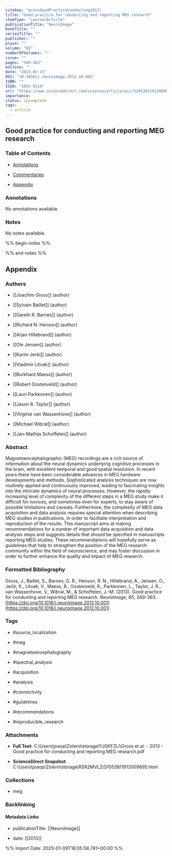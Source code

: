 ```yaml
---
citekey: "grossGoodPracticeConducting2013"
title: "Good practice for conducting and reporting MEG research"
itemType: "journalArticle"
publicationTitle: "NeuroImage"
bookTitle: ""
seriesTitle: ""
publisher: ""
place: ""
volume: "65"
numberOfVolumes: ""
issue: ""
pages: "349-363"
edition: ""
date: "2013-01-15"
DOI: "10.1016/j.neuroimage.2012.10.001"
ISBN: ""
ISSN: "1053-8119"
url: "https://www.sciencedirect.com/science/article/pii/S1053811912009895"
importance: 
status: incomplete
tags:
  - article
---
```


## Good practice for conducting and reporting MEG research

### Table of Contents

- [Annotations](#annotations)

+ [Commentaries](#commentaries)

- [Appendix](#appendix)

### Annotations


No annotations available.


### Notes


No notes available.


%% begin notes %%

<!-- Write your personal notes here -->

%% end notes %%

## Appendix

### Authors


- [[Joachim Gross]] (author)

- [[Sylvain Baillet]] (author)

- [[Gareth R. Barnes]] (author)

- [[Richard N. Henson]] (author)

- [[Arjan Hillebrand]] (author)

- [[Ole Jensen]] (author)

- [[Karim Jerbi]] (author)

- [[Vladimir Litvak]] (author)

- [[Burkhard Maess]] (author)

- [[Robert Oostenveld]] (author)

- [[Lauri Parkkonen]] (author)

- [[Jason R. Taylor]] (author)

- [[Virginie van Wassenhove]] (author)

- [[Michael Wibral]] (author)

- [[Jan-Mathijs Schoffelen]] (author)



### Abstract

Magnetoencephalographic (MEG) recordings are a rich source of information about the neural dynamics underlying cognitive processes in the brain, with excellent temporal and good spatial resolution. In recent years there have been considerable advances in MEG hardware developments and methods. Sophisticated analysis techniques are now routinely applied and continuously improved, leading to fascinating insights into the intricate dynamics of neural processes. However, the rapidly increasing level of complexity of the different steps in a MEG study make it difficult for novices, and sometimes even for experts, to stay aware of possible limitations and caveats. Furthermore, the complexity of MEG data acquisition and data analysis requires special attention when describing MEG studies in publications, in order to facilitate interpretation and reproduction of the results. This manuscript aims at making recommendations for a number of important data acquisition and data analysis steps and suggests details that should be specified in manuscripts reporting MEG studies. These recommendations will hopefully serve as guidelines that help to strengthen the position of the MEG research community within the field of neuroscience, and may foster discussion in order to further enhance the quality and impact of MEG research.


### Formatted Bibliography

Gross, J., Baillet, S., Barnes, G. R., Henson, R. N., Hillebrand, A., Jensen, O., Jerbi, K., Litvak, V., Maess, B., Oostenveld, R., Parkkonen, L., Taylor, J. R., van Wassenhove, V., Wibral, M., & Schoffelen, J.-M. (2013). Good practice for conducting and reporting MEG research. _NeuroImage_, _65_, 349–363. [https://doi.org/10.1016/j.neuroimage.2012.10.001](https://doi.org/10.1016/j.neuroimage.2012.10.001)


### Tags


- #source_localization

- #meg

- #magnetoencephalography

- #spectral_analysis

- #acquisition

- #analysis

- #connectivity

- #guidelines

- #recommendations

- #reproducible_research




### Attachments


- **Full Text**: C:\Users\joaop\Zotero\storage\YJSKFZLI\Gross et al. - 2013 - Good practice for conducting and reporting MEG research.pdf

- **ScienceDirect Snapshot**: C:\Users\joaop\Zotero\storage\RSR2MVL2\S1053811912009895.html




### Collections


- meg





### Backlinking


#### Metadata Links


- publicationTitle: [[NeuroImage]]




- date: [[2013]]





<!-- Any additional notes or comments -->


%% Import Date: 2025-01-09T18:05:58.781+00:00 %%
